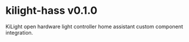 # kilight-hass v0.1.0
KiLight open hardware light controller home assistant custom component integration.
